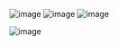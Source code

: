 ![image](https://user-images.githubusercontent.com/97713614/210357439-a56d90d5-547e-4e7e-af3c-fb7f0315944f.png)
![image](https://user-images.githubusercontent.com/97713614/210357504-0233814c-4653-459e-8de1-701279a79a67.png)
![image](https://user-images.githubusercontent.com/97713614/210357564-12ff4d19-c8f1-4207-88c2-067e80230b8c.png)

![image](https://user-images.githubusercontent.com/97713614/210629094-d9ff1905-a81e-45aa-82a3-a7697b53c0ab.png)

